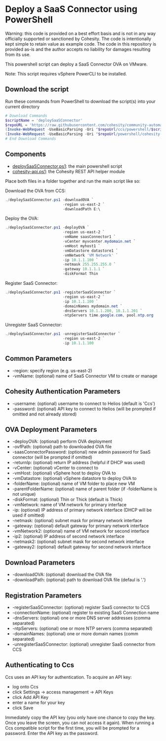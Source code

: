 # Deploy a SaaS Connector using PowerShell

Warning: this code is provided on a best effort basis and is not in any way officially supported or sanctioned by Cohesity. The code is intentionally kept simple to retain value as example code. The code in this repository is provided as-is and the author accepts no liability for damages resulting from its use.

This powershell script can deploy a SaaS Connector OVA on VMware.

Note: This script requires vSphere PowerCLI to be installed.

## Download the script

Run these commands from PowerShell to download the script(s) into your current directory

```powershell
# Download Commands
$scriptName = 'deploySaaSConnector'
$repoURL = 'https://raw.githubusercontent.com/cohesity/community-automation-samples/main'
(Invoke-WebRequest -UseBasicParsing -Uri "$repoUrl/ccs/powershell/$scriptName/$scriptName.ps1").content | Out-File "$scriptName.ps1"; (Get-Content "$scriptName.ps1") | Set-Content "$scriptName.ps1"
(Invoke-WebRequest -UseBasicParsing -Uri "$repoUrl/powershell/cohesity-api/cohesity-api.ps1").content | Out-File cohesity-api.ps1; (Get-Content cohesity-api.ps1) | Set-Content cohesity-api.ps1
# End Download Commands
```

## Components

* [deploySaaSConnector.ps1](https://raw.githubusercontent.com/cohesity/community-automation-samples/main/ccs/powershell/deploySaaSConnector/deploySaaSConnector.ps1): the main powershell script
* [cohesity-api.ps1](https://raw.githubusercontent.com/cohesity/community-automation-samples/main/powershell/cohesity-api/cohesity-api.ps1): the Cohesity REST API helper module

Place both files in a folder together and run the main script like so:

Download the OVA from CCS:

```powershell
./deploySaaSConnector.ps1 -downloadOVA `
                          -region us-east-2 `
                          -downloadPath E:\
```

Deploy the OVA:

```powershell
./deploySaaSConnector.ps1 -deployOVA `
                          -region us-east-2 `
                          -vmName saasConnector1 `
                          -vCenter myvcenter.mydomain.net `
                          -vmHost myhost1 `
                          -vmDatastore datastore1 `
                          -vmNetwork 'VM Network' `
                          -ip 10.1.1.100 `
                          -netmask 255.255.255.0 `
                          -gateway 10.1.1.1 `
                          -diskFormat Thin
```

Register SaaS Connector:

```powershell
./deploySaaSConnector.ps1 -registerSaaSConnector `
                          -region us-east-2 `
                          -ip 10.1.1.100 `
                          -domainNames mydomain.net `
                          -dnsServers 10.1.1.200, 10.1.1.201 `
                          -ntpServers time.google.com, pool.ntp.org
```

Unregister SaaS Connector:

```powershell
./deploySaaSConnector.ps1 -unregisterSaaSConnector `
                          -region us-east-2 `
                          -ip 10.1.1.100
```

## Common Parameters

* -region: specify region (e.g. us-east-2)
* -vmName: (optional) name of SaaS Connector VM to create or manage

## Cohesity Authentication Parameters

* -username: (optional) username to connect to Helios (default is 'Ccs')
* -password: (optional) API key to connect to Helios (will be prompted if omitted and not already stored)

## OVA Deployment Parameters

* -deployOVA: (optional) perform OVA deployment
* -ovfPath: (optional) path to downloaded OVA file
* -saasConnectorPassword: (optional) new admin password for SaaS connector (will be prompted if omitted)
* -returnIp: (optional) return IP address (helpful if DHCP was used)
* -vCenter: (optional) vCenter to connect to
* -vmHost: (optional) vSphere host to deploy OVA to
* -vmDatastore: (optional) vSphere datastore to deploy OVA to
* -folderName: (optional) name of VM folder to place new VM
* -parentFolderName: (optional) name of parent folder (if -folderName is not unique)
* -diskFormat: (optional) Thin or Thick (default is Thick)
* -vmNetwork: name of VM network for primary interface
* -ip: (optional) IP address of primary network interface (DHCP will be used if omitted)
* -netmask: (optional) subnet mask for primary network interface
* -gateway: (optional) default gateway for primary network interface
* -vmNetwork2: (optional) name of VM network for second interface
* -ip2: (optional) IP address of second network interface
* -netmask2: (optional) subnet mask for second network interface
* -gateway2: (optional) default gateway for second network interface

## Download Parameters

* -downloadOVA: (optional) download the OVA file
* -downloadPath: (optional) path to download OVA file (defaul is '.')

## Registration Parameters

* -registerSaaSConnector: (optional) register SaaS connector to CCS
* -connectionName: (optional) register to existing SaaS Connection name
* -dnsServers: (optional) one or more DNS server addresses (comma separated)
* -ntpServers: (optional) one or more NTP servers (comma separated)
* -domainNames: (optional) one or more domain names (comm separated)
* -unregisterSaaSConnector: (optional) unregister SaaS connector from CCS

## Authenticating to Ccs

Ccs uses an API key for authentication. To acquire an API key:

* log onto Ccs
* click Settings -> access management -> API Keys
* click Add API Key
* enter a name for your key
* click Save

Immediately copy the API key (you only have one chance to copy the key. Once you leave the screen, you can not access it again). When running a Ccs compatible script for the first time, you will be prompted for a password. Enter the API key as the password.

